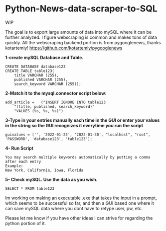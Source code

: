 # Python-News-data-scraper-to-SQL
WIP

The goal is to export large amounts of data into mySQL where it can be further analyzed.
I figure webscraping is common and makes tons of data quickly.
All the webscraping backend portion is from pygooglenews, thanks kotartemiy!
https://github.com/kotartemiy/pygooglenews







**1-create mySQL Database and Table.**

    CREATE DATABASE database123 
    CREATE TABLE table123(
        title VARCHAR (255),
        published VARCHAR (255),
        search_keyword VARCHAR (255));



**2-Match it to the mysql.connector script below:**

    add_article =   ("INSERT IGNORE INTO table123
        "(title, published, search_keyword)" 
        "VALUES (%s, %s, %s)")               
  


**3-Type in your entries manually each time in the GUI or enter your values in the string 
    so the GUI recognizes it everytime you run the script**
    
    guivalues = ['', '2022-01-25', '2022-01-30', "localhost", "root", 'PASSWORD', 'database123', 'table123'];

    
    
    
**4- Run Script**

    You may search multiple keywords automatically by putting a comma after each entry
    Example:
    New York, California, Iowa, Florida

**5- Check mySQL. Use the data as you wish.**

    SELECT * FROM table123






Im working on making an executable .exe that takes the input in a prompt, which seems to be successful so far, 
and then a GUI based one where it can save mySQL data where you dont have to retype user, pw, etc.

Please let me know if you have other ideas i can strive for regarding the python portion of it.


    
